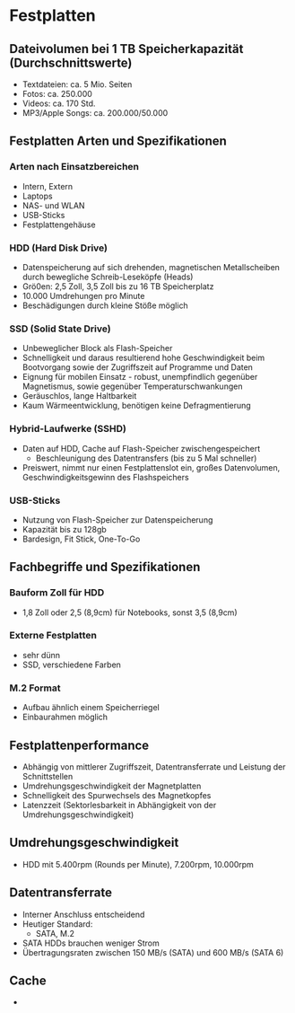 # Festplatten

## Dateivolumen bei 1 TB Speicherkapazität (Durchschnittswerte)
- Textdateien: ca. 5 Mio. Seiten
- Fotos: ca. 250.000
- Videos: ca. 170 Std.
- MP3/Apple Songs: ca. 200.000/50.000

## Festplatten Arten und Spezifikationen

### Arten nach Einsatzbereichen
- Intern, Extern
- Laptops
- NAS- und WLAN
- USB-Sticks
- Festplattengehäuse

### HDD (Hard Disk Drive)
- Datenspeicherung auf sich drehenden, magnetischen Metallscheiben durch bewegliche Schreib-Leseköpfe (Heads)
- Grö0en: 2,5 Zoll, 3,5 Zoll bis zu 16 TB Speicherplatz
- 10.000 Umdrehungen pro Minute
- Beschädigungen durch kleine Stöße möglich

### SSD (Solid State Drive)
- Unbeweglicher Block als Flash-Speicher
- Schnelligkeit und daraus resultierend hohe Geschwindigkeit beim Bootvorgang sowie der Zugriffszeit auf Programme und Daten
- Eignung für mobilen Einsatz - robust, unempfindlich gegenüber Magnetismus, sowie gegenüber Temperaturschwankungen
- Geräuschlos, lange Haltbarkeit
- Kaum Wärmeentwicklung, benötigen keine Defragmentierung

### Hybrid-Laufwerke (SSHD)
- Daten auf HDD, Cache auf Flash-Speicher zwischengespeichert
  - Beschleunigung des Datentransfers (bis zu 5 Mal schneller)
- Preiswert, nimmt nur einen Festplattenslot ein, großes Datenvolumen, Geschwindigkeitsgewinn des Flashspeichers

### USB-Sticks
- Nutzung von Flash-Speicher zur Datenspeicherung
- Kapazität bis zu 128gb
- Bardesign, Fit Stick, One-To-Go

## Fachbegriffe und Spezifikationen

### Bauform Zoll für HDD
- 1,8 Zoll oder 2,5 (8,9cm) für Notebooks, sonst 3,5 (8,9cm)

### Externe Festplatten
- sehr dünn
- SSD, verschiedene Farben

### M.2 Format
- Aufbau ähnlich einem Speicherriegel
- Einbaurahmen möglich

## Festplattenperformance
- Abhängig von mittlerer Zugriffszeit, Datentransferrate und Leistung der Schnittstellen
- Umdrehungsgeschwindigkeit der Magnetplatten
- Schnelligkeit des Spurwechsels des Magnetkopfes
- Latenzzeit (Sektorlesbarkeit in Abhängigkeit von der Umdrehungsgeschwindigkeit)

## Umdrehungsgeschwindigkeit
- HDD mit 5.400rpm (Rounds per Minute), 7.200rpm, 10.000rpm

## Datentransferrate
- Interner Anschluss entscheidend
- Heutiger Standard:
  - SATA, M.2
- SATA HDDs brauchen weniger Strom
- Übertragungsraten zwischen 150 MB/s (SATA) und 600 MB/s (SATA 6)

## Cache
- 

